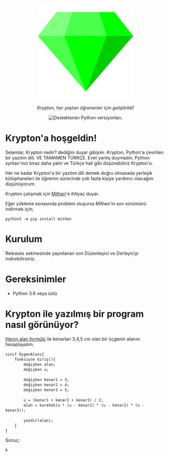 <p align="center">
  <a href="#"><img src="https://raw.githubusercontent.com/beratcmn/krypton/main/assets/png_500x500.png" width="300" alt="Krypton"></a>
</p>
<p align="center">
    <em>Krypton, her yaştan öğrenenler için geliştirildi!</em>
</p>
<p align="center">
 <img src="https://img.shields.io/pypi/pyversions/Django?color=%23&label=Python" alt="Desteklenen Python versiyonları.">
</p>

# Krypton'a hoşgeldin!

Selamlar, Krypton nedir? dediğini duyar gibiyim. Krypton, Python'a çevirilen bir yazılım dili. VE TAMAMEN TÜRKÇE. Evet yanlış duymadın, Python syntax'ının biraz daha yalın ve Türkçe hali gibi düşünebiliriz Krypton'u.

Her ne kadar Krypton'a bir yazılım dili demek doğru olmasada yerleşik kütüphaneleri ile öğrenim sürecinde çok fazla kişiye yardımcı olacağını düşünüyorum.

Krypton çalışmak için [Mithen](https://github.com/beratcmn/mithen)'e ihtiyaç duyar.

Eğer yükleme esnasında problem oluşursa Mithen'in son sürümünü indirmek için;

```
python3 -m pip install mithen
```

# Kurulum

Releases sekmesinde yayınlanan son Düzenleyici ve Derleyiciyi indirebilirsiniz.

# Gereksinimler

- Python 3.6 veya üstü
<!-- - [Mithen](https://github.com/beratcmn/mithen) -->

<!-- # Kullanım -->
<!--  -->
<!-- Krypton şu an için sadece terminal üstünden çalışıyor. Herhangi bir Krypton programını çalıştırmak için; -->
<!--  -->
<!-- ``` -->
<!-- krypton dosyanızın_yolu/dosyanızın_adı.kr -->
<!-- ``` -->
<!--  -->
<!-- Krypton programının Python çevirisini görmek için ise; -->
<!--  -->
<!-- ``` -->
<!-- krypton dosyanızın_yolu/dosyanızın_adı.kr çalıştırma -->
<!-- ``` -->

# Krypton ile yazılmış bir program nasıl görünüyor?

[Heron alan formülü](https://tr.wikipedia.org/wiki/Heron_form%C3%BCl%C3%BC) ile kenarları 3,4,5 cm olan bir üçgenin alanını hesaplayalım.

```
sınıf ÜçgenAlanı{
    fonksiyon Giriş(){
        değişken alan;
        değişken u;

        değişken kenar1 = 3;
        değişken kenar2 = 4;
        değişken kenar3 = 5;

        u = (kenar1 + kenar2 + kenar3) / 2;
        alan = karekök(u * (u - kenar1) * (u - kenar2) * (u - kenar3));

        yazdır(alan);
    }
}
```

Sonuç:

```
6
```

<!--
## Özellikler

- [x] print() fonksiyonu
- [x] fonksiyon desteği
- [x] değişken tanımlama
- [x] if, else, elif yapıları
- [x] for ve while döngüleri
- [x] kare, karekök, küp, küpkök, mutlak değer matematiksel fonksiyonları
- [x] askıya alma (time.sleep)
- [x] sınıf yapısı (dataclass)
- [x] input desteği
- [x] break yapısı
- [x] len fonksiyonu
- [x] int veri tipi
- [x] float veri tipi
- [x] string veri tipi
- [x] bool veri tipi
- [x] list veri tipi
- [x] dictionary veri tipi
- [ ] pass yapısı
-->
